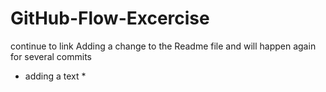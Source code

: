 # GitHub-Flow-Excercise
continue to link
Adding a change to the Readme file
and will happen again for several commits
* adding a text *
